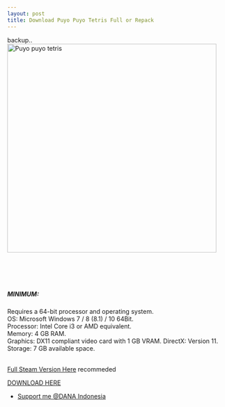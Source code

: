 ```yaml
---
layout: post
title: Download Puyo Puyo Tetris Full or Repack
---
```

backup.. <br>
<img align="center" alt="Puyo puyo tetris" src="https://steamcdn-a.akamaihd.net/steam/apps/546050/ss_bad1d01c91da284c8026f236c5970fadca4a42dc.1920x1080.jpg?t=1587495022" width="480px"/><br>
<br>
<br>
<br>
<br>
##### MINIMUM:
 
Requires a 64-bit processor and operating system.<br>
OS: Microsoft Windows 7 / 8 (8.1) / 10 64Bit. <br>
Processor: Intel Core i3 or AMD equivalent. <br>
Memory: 4 GB RAM. <br>
Graphics: DX11 compliant video card with 1 GB VRAM. 
DirectX: Version 11. <br>
Storage: 7 GB available space. <br>
<br>



[Full Steam Version Here](https://semawur.com/KJbkwOljA) recommeded
<br>

[DOWNLOAD HERE](https://semawur.com/Y1hJgX)

- [Support me @DANA Indonesia](https://link.dana.id/qr/dvn93js)